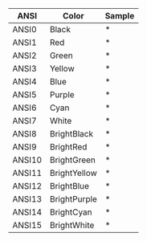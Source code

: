 
|ANSI  |Color       |Sample                       |
|------|------------|-----------------------------|
|ANSI0 |Black       |<span class='ANSI0'>*</span> |
|ANSI1 |Red         |<span class='ANSI1'>*</span> |
|ANSI2 |Green       |<span class='ANSI2'>*</span> |
|ANSI3 |Yellow      |<span class='ANSI3'>*</span> |
|ANSI4 |Blue        |<span class='ANSI4'>*</span> |
|ANSI5 |Purple      |<span class='ANSI5'>*</span> |
|ANSI6 |Cyan        |<span class='ANSI6'>*</span> |
|ANSI7 |White       |<span class='ANSI7'>*</span> |
|ANSI8 |BrightBlack |<span class='ANSI8'>*</span> |
|ANSI9 |BrightRed   |<span class='ANSI9'>*</span> |
|ANSI10|BrightGreen |<span class='ANSI10'>*</span>|
|ANSI11|BrightYellow|<span class='ANSI11'>*</span>|
|ANSI12|BrightBlue  |<span class='ANSI12'>*</span>|
|ANSI13|BrightPurple|<span class='ANSI13'>*</span>|
|ANSI14|BrightCyan  |<span class='ANSI14'>*</span>|
|ANSI15|BrightWhite |<span class='ANSI15'>*</span>|




